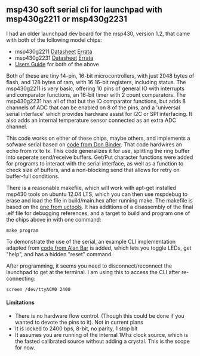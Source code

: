 
## msp430 soft serial cli for launchpad with msp430g2211 or msp430g2231 

I had an older launchpad dev board for the msp430, version 1.2, that came with both of the following model chips:

- msp430g2211 [Datasheet](http://www.ti.com/lit/ds/symlink/msp430g2211.pdf) [Errata](http://www.ti.com/lit/er/slaz413d/slaz413d.pdf)
- msp430g2231 [Datasheet](http://www.ti.com/lit/ds/symlink/msp430g2231.pdf) [Errata](http://www.ti.com/lit/er/slaz417e/slaz417e.pdf)
- [Users Guide](http://www.ti.com/lit/ug/slau144j/slau144j.pdf) for both of the above

Both of these are tiny 14-pin, 16-bit microcontrollers, with just 2048 bytes of flash, and 128 bytes of ram, with 16 16-bit registers, including status. The msp430g2211 is very basic, offering 10 pins of general IO with interrupts and comparator functions, an 16-bit timer with 2 count comparators. The msp430g2231 has all of that but the IO comparator functions, but adds 8 channels of ADC that can be enabled on 8 of the pins, and a 'universal serial interface' which provides hardware assist for I2C or SPI interfacing. It also adds an internal temperature sensor connected as an extra ADC channel.

This code works on either of these chips, maybe others, and implements a sofware serial based on [code from Don Binder](http://dbindner.freeshell.org/msp430/#_send_and_receive_2). That code hardwires an echo from rx to tx. This code generalizes it for use, splitting the ring buffer into seperate send/receive buffers. Get/Put character functions were added for programs to interact with the serial interface, as well as a function to check size of buffers, and a non-blocking send that allows for retry on buffer-full conditions.

There is a reasonable makefile, which will work with apt-get installed msp430 tools on ubuntu 12.04 LTS, which you can then use mspdebug to erase and load the file in build/main.hex after running make. The makefile is based on the [one from uctools](https://github.com/uctools/msp430-template). It has additions of a disassembly of the final .elf file for debugging references, and a target to build and program one of the chips above in with one command:

    make program

To demonstrate the use of the serial, an example CLI implementation adapted from [code from Alan Bar](https://github.com/alanbarr/msp430-launchpad/tree/master/examples/simpleCli) is added, which lets you toggle LEDs, get "help", and has a hidden "reset" command.

After programming, it seems you need to disconnect/reconnect the launchpad to get at the terminal. I am using this to access the CLI after re-connecting:

    screen /dev/ttyACM0 2400

#### Limitations

- There is no hardware flow control. (Though this could be done if you wanted to devote the pins to it). Not in current plans
- It is locked to 2400 bps, 8-bit, no parity, 1 stop bit
- It assumes you are running of the internal 1Mhz clock source, which is the fasted calibrated source without adding a crystal. This is the scope for now.


